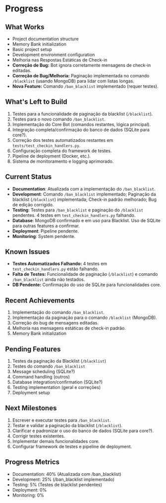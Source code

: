 # Progress

## What Works
- Project documentation structure
- Memory Bank initialization
- Basic project setup
- Development environment configuration
- Melhoria nas Respostas Estáticas de Check-in
- **Correção de Bug:** Bot ignora corretamente mensagens de check-in editadas.
- **Correção de Bug/Melhoria:** Paginação implementada no comando `/blacklist` (usando MongoDB) para lidar com listas longas.
- **Nova Feature:** Comando `/ban_blacklist` implementado (requer testes).

## What's Left to Build
1. Testes para a funcionalidade de paginação da blacklist (`/blacklist`).
2. Testes para o novo comando `/ban_blacklist`.
3. Implementação do Core Bot (comandos restantes, lógica principal).
4. Integração completa/confirmação do banco de dados (SQLite para core?).
5. Correção dos testes automatizados restantes em `tests/test_checkin_handlers.py`.
6. Configuração completa do framework de testes.
7. Pipeline de deployment (Docker, etc.).
8. Sistema de monitoramento e logging aprimorado.

## Current Status
- **Documentation**: Atualizada com a implementação do `/ban_blacklist`.
- **Development**: Comando `/ban_blacklist` implementado; Paginação da blacklist (`/blacklist`) implementada; Check-in padrão melhorado; Bug de edição corrigido.
- **Testing**: Testes para `/ban_blacklist` e paginação do `/blacklist` pendentes. 4 testes em `test_checkin_handlers.py` falhando.
- **Database**: MongoDB confirmado e em uso para Blacklist. Uso de SQLite para outras features a confirmar.
- **Deployment**: Pipeline pendente.
- **Monitoring**: System pendente.

## Known Issues
- **Testes Automatizados Falhando:** 4 testes em `test_checkin_handlers.py` estão falhando.
- **Falta de Testes:** Funcionalidade de paginação (`/blacklist`) e comando `/ban_blacklist` ainda não testados.
- **DB Pendente:** Confirmação do uso de SQLite para funcionalidades core.

## Recent Achievements
1. Implementação do comando `/ban_blacklist`.
2. Implementação da paginação para o comando `/blacklist` (MongoDB).
3. Correção do bug de mensagens editadas.
4. Melhoria nas mensagens estáticas de check-in padrão.
5. Memory Bank initialization

## Pending Features
1. Testes da paginação da Blacklist (`/blacklist`)
2. Testes do comando `/ban_blacklist`
3. Message scheduling (SQLite?)
4. Command handling (outros)
5. Database integration/confirmation (SQLite?)
6. Testing implementation (geral e correções)
7. Deployment setup

## Next Milestones
1. Escrever e executar testes para `/ban_blacklist`.
2. Testar e validar a paginação da blacklist (`/blacklist`).
3. Clarificar e padronizar o uso do banco de dados (SQLite para core?).
4. Corrigir testes existentes.
5. Implementar demais funcionalidades core.
6. Configurar framework de testes e pipeline de deployment.

## Progress Metrics
- Documentation: 40% (Atualizada com /ban_blacklist)
- Development: 25% (/ban_blacklist implementado)
- Testing: 5% (Testes de blacklist pendentes)
- Deployment: 0%
- Monitoring: 0% 